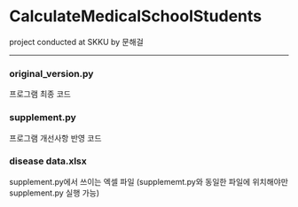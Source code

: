 # CalculateMedicalSchoolStudents
project conducted at SKKU by 문해걸
***
### original_version.py
프로그램 최종 코드


### supplement.py
프로그램 개선사항 반영 코드


### disease data.xlsx
supplement.py에서 쓰이는 엑셀 파일 (supplememt.py와 동일한 파일에 위치해야만 supplement.py 실행 가능)



